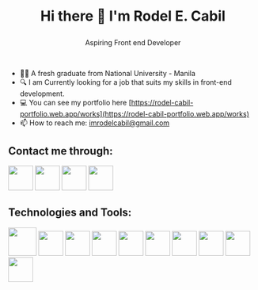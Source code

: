 # <p align=center>Hi there 👋 I'm Rodel E. Cabil</p>
<p align=center>Aspiring Front end Developer</p>

<br>

- :man_student: A fresh graduate from National University - Manila
- :mag: I am Currently looking for a job that suits my skills in front-end development.
- :computer: You can see my portfolio here [https://rodel-cabil-portfolio.web.app/works](https://rodel-cabil-portfolio.web.app/works)
- 📫 How to reach me: [imrodelcabil@gmail.com](imrodelcabil@gmail.com)


## Contact me through:
<a><a/>
<a href="https://www.facebook.com/rodel.cabil/"><img src="https://clipart.info/images/ccovers/1509135366facebook-symbol-png-logo.png" width="50" /></a>
<a href="https://www.instagram.com/rodelcabil_/"><img src="https://www.freepnglogos.com/uploads/instagram-icon-png/instagram-icon-suzem-limited-make-known-20.png" width="50" /></a>
<a href="https://twitter.com/rodelcabil_"><img src="https://www.freeiconspng.com/uploads/cricle-twitter-emblem-png-clipart-8.png" width="50" /></a>
<a href="https://www.linkedin.com/in/rodel-cabil-1090b5226/"><img src="http://mediacause.org/wp-content/uploads/Linkedin-Logo.png" width="50" /></a>

## Technologies and Tools:
<a><a/>
<img src="https://cdn-icons-png.flaticon.com/512/1216/1216733.png" width="57" />
<img src="https://camo.githubusercontent.com/b059b3150634ebbb37fac310309b3c4a841b0ecdabcc7409c0067397f8a3931b/687474703a2f2f696f31332d686967682d6470692e61707073706f742e636f6d2f696d616765732f435353335f4c6f676f2e737667" width="50" />
<img src="https://www.freepnglogos.com/uploads/javascript-png/js-logo-png-5.png" width="50" />
<img src="https://icons-for-free.com/iconfiles/png/512/design+development+facebook+framework+mobile+react+icon-1320165723839064798.png" width="50" /> 
<img src="https://vectorified.com/images/icon-react-native-24.png" width="50" />
<img src="https://iconape.com/wp-content/files/an/351546/png/tailwind-css-logo.png" width="50" />
<img src="https://alexisvt.gallerycdn.vsassets.io/extensions/alexisvt/flutter-snippets/0.0.2/1529817162825/Microsoft.VisualStudio.Services.Icons.Default" width="50" />
<img src="https://gw.alipayobjects.com/zos/rmsportal/KDpgvguMpGfqaHPjicRK.svg" width="50" />
<img src="https://cdn.freebiesupply.com/logos/large/2x/visual-studio-code-logo-png-transparent.png" width="50" />
<img src="https://pngimg.com/uploads/github/github_PNG40.png" width="50" />
